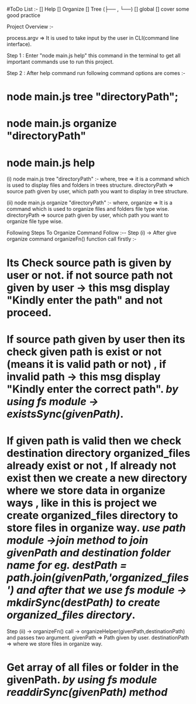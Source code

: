 #ToDo List :-
[] Help
[] Organize
[] Tree (├── , └──)
[] global
[] cover some good practice

Project Overview :- 

process.argv => It is used to take input by the user in CLI(command line interface).

Step 1 : Enter "node main.js help" this command in the terminal to get all important commands use to run this project. 

Step 2 : After help command run following command options are comes :- 

# node main.js tree "directoryPath";
# node main.js organize "directoryPath"
# node main.js help 

(i) node main.js tree "directoryPath" :-
where,
tree => it is a command which is used to display files and folders in trees structure.
directoryPath => source path given by user, which path you want to display in tree structure.

(ii) node main.js organize "directoryPath" :-
where,
organize => It is a command which is used to organize files and folders file type wise. 
directoryPath => source path given by user, which path you want to organize file type wise.

Following Steps To Organize Command Follow :--
Step (i) -> After give organize command organizeFn() function call firstly :-
# Its Check source path is given by user or not. if not source path not given by user -> this msg display "Kindly enter the path" and not proceed.
# If source path given by user then its check given path is exist or not (means it is valid path or not) , if invalid path -> this msg display "Kindly enter the correct path". *by using fs module -> existsSync(givenPath)*.
# If given path is valid then we check destination directory organized_files already exist or not , If already not exist then we create a new directory where we store data in organize ways , like in this is project we create organized_files directory to store files in organize way. *use path module ->join method to join givenPath and destination folder name for eg. destPath = path.join(givenPath,'organized_files') and after that we use fs module -> mkdirSync(destPath) to create organized_files directory*.

Step (ii) -> organizeFn() call -> organizeHelper(givenPath,destinationPath) and passes two argument.
givenPath => Path given by user.
destinationPath => where we store files in organize way.
# Get array of all files or folder in the givenPath. *by using fs module readdirSync(givenPath) method* 
#